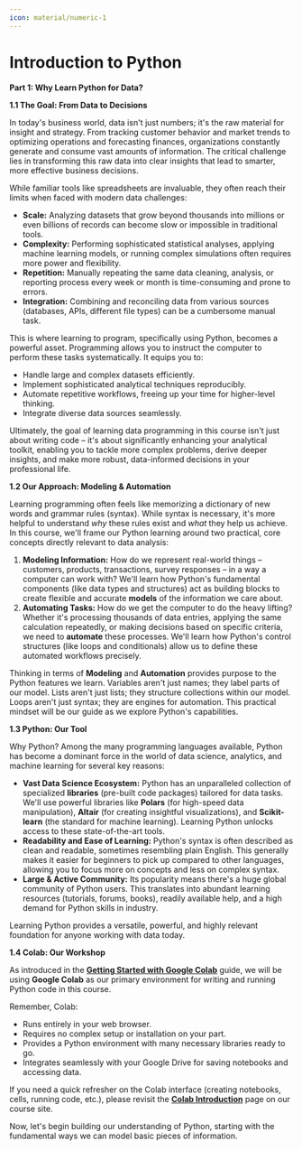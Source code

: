 ```yaml
--- 
icon: material/numeric-1
---
```


# Introduction to Python


**Part 1: Why Learn Python for Data?**

**1.1 The Goal: From Data to Decisions**

In today's business world, data isn't just numbers; it's the raw material for insight and strategy. From tracking customer behavior and market trends to optimizing operations and forecasting finances, organizations constantly generate and consume vast amounts of information. The critical challenge lies in transforming this raw data into clear insights that lead to smarter, more effective business decisions.

While familiar tools like spreadsheets are invaluable, they often reach their limits when faced with modern data challenges:

* **Scale:** Analyzing datasets that grow beyond thousands into millions or even billions of records can become slow or impossible in traditional tools.
* **Complexity:** Performing sophisticated statistical analyses, applying machine learning models, or running complex simulations often requires more power and flexibility.
* **Repetition:** Manually repeating the same data cleaning, analysis, or reporting process every week or month is time-consuming and prone to errors.
* **Integration:** Combining and reconciling data from various sources (databases, APIs, different file types) can be a cumbersome manual task.

This is where learning to program, specifically using Python, becomes a powerful asset. Programming allows you to instruct the computer to perform these tasks systematically. It equips you to:

* Handle large and complex datasets efficiently.
* Implement sophisticated analytical techniques reproducibly.
* Automate repetitive workflows, freeing up your time for higher-level thinking.
* Integrate diverse data sources seamlessly.

Ultimately, the goal of learning data programming in this course isn't just about writing code – it's about significantly enhancing your analytical toolkit, enabling you to tackle more complex problems, derive deeper insights, and make more robust, data-informed decisions in your professional life.

**1.2 Our Approach: Modeling & Automation**

Learning programming often feels like memorizing a dictionary of new words and grammar rules (syntax). While syntax is necessary, it's more helpful to understand *why* these rules exist and *what* they help us achieve. In this course, we'll frame our Python learning around two practical, core concepts directly relevant to data analysis:

1.  **Modeling Information:** How do we represent real-world things – customers, products, transactions, survey responses – in a way a computer can work with? We'll learn how Python's fundamental components (like data types and structures) act as building blocks to create flexible and accurate **models** of the information we care about.
2.  **Automating Tasks:** How do we get the computer to do the heavy lifting? Whether it's processing thousands of data entries, applying the same calculation repeatedly, or making decisions based on specific criteria, we need to **automate** these processes. We'll learn how Python's control structures (like loops and conditionals) allow us to define these automated workflows precisely.

Thinking in terms of **Modeling** and **Automation** provides purpose to the Python features we learn. Variables aren't just names; they label parts of our model. Lists aren't just lists; they structure collections within our model. Loops aren't just syntax; they are engines for automation. This practical mindset will be our guide as we explore Python's capabilities.

**1.3 Python: Our Tool**

Why Python? Among the many programming languages available, Python has become a dominant force in the world of data science, analytics, and machine learning for several key reasons:

* **Vast Data Science Ecosystem:** Python has an unparalleled collection of specialized **libraries** (pre-built code packages) tailored for data tasks. We'll use powerful libraries like **Polars** (for high-speed data manipulation), **Altair** (for creating insightful visualizations), and **Scikit-learn** (the standard for machine learning). Learning Python unlocks access to these state-of-the-art tools.
* **Readability and Ease of Learning:** Python's syntax is often described as clean and readable, sometimes resembling plain English. This generally makes it easier for beginners to pick up compared to other languages, allowing you to focus more on concepts and less on complex syntax.
* **Large & Active Community:** Its popularity means there's a huge global community of Python users. This translates into abundant learning resources (tutorials, forums, books), readily available help, and a high demand for Python skills in industry.

Learning Python provides a versatile, powerful, and highly relevant foundation for anyone working with data today.

**1.4 Colab: Our Workshop**

As introduced in the **[Getting Started with Google Colab](/getting-started/colab)** guide, we will be using **Google Colab** as our primary environment for writing and running Python code in this course.

Remember, Colab:

* Runs entirely in your web browser.
* Requires no complex setup or installation on your part.
* Provides a Python environment with many necessary libraries ready to go.
* Integrates seamlessly with your Google Drive for saving notebooks and accessing data.

If you need a quick refresher on the Colab interface (creating notebooks, cells, running code, etc.), please revisit the **[Colab Introduction](/getting-started/colab)** page on our course site. 

Now, let's begin building our understanding of Python, starting with the fundamental ways we can model basic pieces of information.
